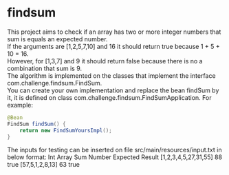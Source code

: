 # findsum
This project aims to check if an array has two or more integer numbers that sum is equals an expected number.  
If the arguments are [1,2,5,7,10] and 16 it should return true because 1 + 5 + 10 = 16.  
However, for [1,3,7] and 9 it should return false because there is no a combination that sum is 9.  
The algorithm is implemented on the classes that implement the interface com.challenge.findsum.FindSum.  
You can create your own implementation and replace the bean findSum by it, it is defined on class com.challenge.findsum.FindSumApplication.
For example:  
```java
@Bean
FindSum findSum() {
    return new FindSumYoursImpl();
}
```
The inputs for testing can be inserted on file src/main/resources/input.txt in below format:
Int Array              Sum Number      Expected Result
[1,2,3,4,5,27,31,55]      88                   true
[57,5,1,2,8,13]           63                   true
